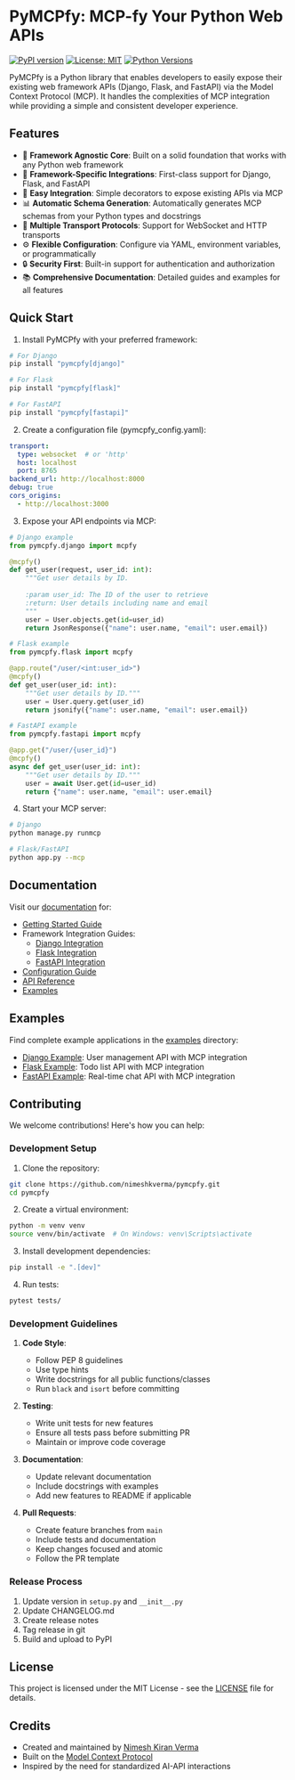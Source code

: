 # PyMCPfy: MCP-fy Your Python Web APIs

[![PyPI version](https://badge.fury.io/py/pymcpfy.svg)](https://badge.fury.io/py/pymcpfy)
[![License: MIT](https://img.shields.io/badge/License-MIT-yellow.svg)](https://opensource.org/licenses/MIT)
[![Python Versions](https://img.shields.io/pypi/pyversions/pymcpfy.svg)](https://pypi.org/project/pymcpfy/)

PyMCPfy is a Python library that enables developers to easily expose their existing web framework APIs (Django, Flask, and FastAPI) via the Model Context Protocol (MCP). It handles the complexities of MCP integration while providing a simple and consistent developer experience.

## Features

- 🔌 **Framework Agnostic Core**: Built on a solid foundation that works with any Python web framework
- 🎯 **Framework-Specific Integrations**: First-class support for Django, Flask, and FastAPI
- 🚀 **Easy Integration**: Simple decorators to expose existing APIs via MCP
- 📊 **Automatic Schema Generation**: Automatically generates MCP schemas from your Python types and docstrings
- 🔄 **Multiple Transport Protocols**: Support for WebSocket and HTTP transports
- ⚙️ **Flexible Configuration**: Configure via YAML, environment variables, or programmatically
- 🔒 **Security First**: Built-in support for authentication and authorization
- 📚 **Comprehensive Documentation**: Detailed guides and examples for all features

## Quick Start

1. Install PyMCPfy with your preferred framework:

```bash
# For Django
pip install "pymcpfy[django]"

# For Flask
pip install "pymcpfy[flask]"

# For FastAPI
pip install "pymcpfy[fastapi]"
```

2. Create a configuration file (pymcpfy_config.yaml):

```yaml
transport:
  type: websocket  # or 'http'
  host: localhost
  port: 8765
backend_url: http://localhost:8000
debug: true
cors_origins:
  - http://localhost:3000
```

3. Expose your API endpoints via MCP:

```python
# Django example
from pymcpfy.django import mcpfy

@mcpfy()
def get_user(request, user_id: int):
    """Get user details by ID.
    
    :param user_id: The ID of the user to retrieve
    :return: User details including name and email
    """
    user = User.objects.get(id=user_id)
    return JsonResponse({"name": user.name, "email": user.email})

# Flask example
from pymcpfy.flask import mcpfy

@app.route("/user/<int:user_id>")
@mcpfy()
def get_user(user_id: int):
    """Get user details by ID."""
    user = User.query.get(user_id)
    return jsonify({"name": user.name, "email": user.email})

# FastAPI example
from pymcpfy.fastapi import mcpfy

@app.get("/user/{user_id}")
@mcpfy()
async def get_user(user_id: int):
    """Get user details by ID."""
    user = await User.get(id=user_id)
    return {"name": user.name, "email": user.email}
```

4. Start your MCP server:

```bash
# Django
python manage.py runmcp

# Flask/FastAPI
python app.py --mcp
```

## Documentation

Visit our [documentation](docs/index.md) for:

- [Getting Started Guide](docs/getting_started.md)
- Framework Integration Guides:
  - [Django Integration](docs/django_integration.md)
  - [Flask Integration](docs/flask_integration.md)
  - [FastAPI Integration](docs/fastapi_integration.md)
- [Configuration Guide](docs/configuration.md)
- [API Reference](docs/api_reference.md)
- [Examples](examples/)

## Examples

Find complete example applications in the [examples](examples/) directory:

- [Django Example](examples/django_example/): User management API with MCP integration
- [Flask Example](examples/flask_example/): Todo list API with MCP integration
- [FastAPI Example](examples/fastapi_example/): Real-time chat API with MCP integration

## Contributing

We welcome contributions! Here's how you can help:

### Development Setup

1. Clone the repository:
```bash
git clone https://github.com/nimeshkverma/pymcpfy.git
cd pymcpfy
```

2. Create a virtual environment:
```bash
python -m venv venv
source venv/bin/activate  # On Windows: venv\Scripts\activate
```

3. Install development dependencies:
```bash
pip install -e ".[dev]"
```

4. Run tests:
```bash
pytest tests/
```

### Development Guidelines

1. **Code Style**:
   - Follow PEP 8 guidelines
   - Use type hints
   - Write docstrings for all public functions/classes
   - Run `black` and `isort` before committing

2. **Testing**:
   - Write unit tests for new features
   - Ensure all tests pass before submitting PR
   - Maintain or improve code coverage

3. **Documentation**:
   - Update relevant documentation
   - Include docstrings with examples
   - Add new features to README if applicable

4. **Pull Requests**:
   - Create feature branches from `main`
   - Include tests and documentation
   - Keep changes focused and atomic
   - Follow the PR template

### Release Process

1. Update version in `setup.py` and `__init__.py`
2. Update CHANGELOG.md
3. Create release notes
4. Tag release in git
5. Build and upload to PyPI

## License

This project is licensed under the MIT License - see the [LICENSE](LICENSE) file for details.

## Credits

- Created and maintained by [Nimesh Kiran Verma](https://github.com/nimeshkverma)
- Built on the [Model Context Protocol](https://modelcontextprotocol.io)
- Inspired by the need for standardized AI-API interactions
